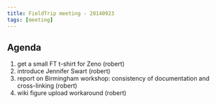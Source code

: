 ```yaml
---
title: FieldTrip meeting - 20140923
tags: [meeting]
---
```


## Agenda

1. get a small FT t-shirt for Zeno (robert)
2. introduce Jennifer Swart (robert)
3. report on Birmingham workshop: consistency of documentation and cross-linking (robert)
4. wiki figure upload workaround (robert)
